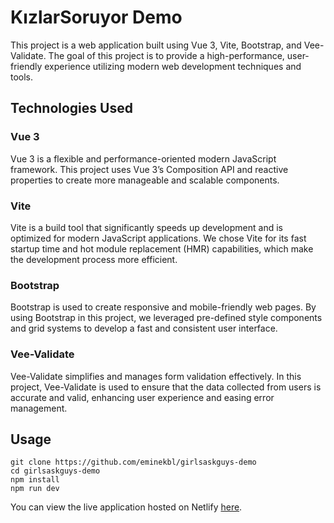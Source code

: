# KızlarSoruyor Demo
This project is a web application built using Vue 3, Vite, Bootstrap, and Vee-Validate. The goal of this project is to provide a high-performance, user-friendly experience utilizing modern web development techniques and tools.




## Technologies Used

### Vue 3

Vue 3 is a flexible and performance-oriented modern JavaScript framework. This project uses Vue 3’s Composition API and reactive properties to create more manageable and scalable components.

### Vite

Vite is a build tool that significantly speeds up development and is optimized for modern JavaScript applications. We chose Vite for its fast startup time and hot module replacement (HMR) capabilities, which make the development process more efficient.

### Bootstrap

Bootstrap is used to create responsive and mobile-friendly web pages. By using Bootstrap in this project, we leveraged pre-defined style components and grid systems to develop a fast and consistent user interface.

### Vee-Validate

Vee-Validate simplifies and manages form validation effectively. In this project, Vee-Validate is used to ensure that the data collected from users is accurate and valid, enhancing user experience and easing error management.


## Usage

```
git clone https://github.com/eminekbl/girlsaskguys-demo
cd girlsaskguys-demo
npm install
npm run dev

```

You can view the live application hosted on Netlify [here](https://main--girlsaskguys.netlify.app/).
